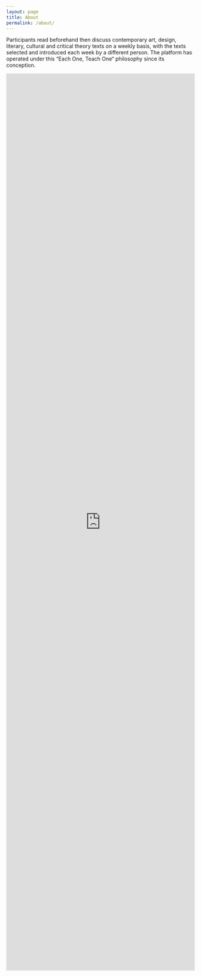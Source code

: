 ```yaml
---
layout: page
title: About
permalink: /about/
---
```



Participants read beforehand then discuss contemporary art, design, literary, cultural and critical theory texts on a weekly basis, with the texts selected and introduced each week by a different person. The platform has operated under this “Each One, Teach One“ philosophy since its conception.
<iframe style="height:60vh; width:100%;" width="100%" height="100%" frameborder="0" scrolling="no" marginheight="0" marginwidth="0" src="http://my.ctrlq.org/maps/#street|0.17928305614054685|112.98962590926476|32.30686591886196|51.4545044|5.373102199999948"></iframe>
